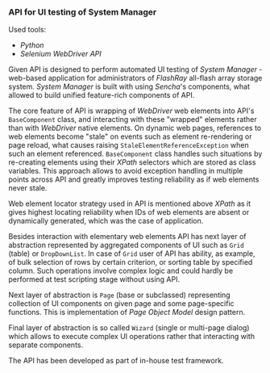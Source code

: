 ### API for UI testing of System Manager
Used tools:
- _Python_
- _Selenium WebDriver API_

Given API is designed to perform automated UI testing of _System Manager_ - web-based application for administrators of 
_FlashRay_ all-flash array storage system. _System Manager_ is built with using _Sencha_'s components, what allowed to 
build unified feature-rich components of API.

The core feature of API is wrapping of _WebDriver_ web elements into API's `BaseComponent` class, and 
interacting with these "wrapped" elements rather than with _WebDriver_ native elements. On dynamic web pages, references 
to web elements become "stale" on events such as element re-rendering or page reload, what causes raising 
`StaleElementReferenceException` when such an element referenced. `BaseComponent` class handles such situations by 
re-creating elements using their _XPath_ selectors which are stored as class variables. This approach allows to avoid 
exception handling in multiple points across API and greatly improves testing reliability as if web elements never 
stale.

Web element locator strategy used in API is mentioned above _XPath_ as it gives highest locating reliability when IDs 
of web elements are absent or dynamically generated, which was the case of application.

Besides interaction with elementary web elements API has next layer of abstraction represented by aggregated components 
of UI such as `Grid` (table) or `DropDownList`. In case of `Grid` user of API has ability, as example, of bulk selection 
of rows by certain criterion, or sorting table by specified column. Such operations involve complex logic and could 
hardly be performed at test scripting stage without using API.

Next layer of abstraction is `Page` (base or subclassed) representing collection of UI components on given page and some 
page-specific functions. This is implementation of _Page Object Model_ design pattern.

Final layer of abstraction is so called `Wizard` (single or multi-page dialog) which allows to execute complex UI 
operations rather that interacting with separate components. 

The API has been developed as part of in-house test framework.
